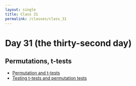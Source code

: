 ```yaml
---
layout: single
title: Class 31
permalink: /classes/class_31
---
```


# Day 31 (the thirty-second day)

## Permutations, t-tests

* [Permutation and t-tests](../chapters/05/permutation_and_t_test)
* [Testing t-tests and permutation tests](../chapters/05/testing_t)
